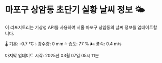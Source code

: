 
# 마포구 상암동 초단기 실황 날씨 정보 🌤️

이 리포지토리는 기상청 API를 사용하여 서울 마포구 상암동의 날씨 정보를 업데이트합니다. 

🌡️ 기온: -0.7 ℃
💧 강수량: 0 mm
💦 습도: 77 %
🌬️ 풍속: 0.4 m/s

마지막 업데이트 시각: 2025년 03월 07일 05시 11분    
